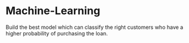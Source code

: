 # Machine-Learning
Build the best model which can classify the right customers who have a higher probability of purchasing the loan.
